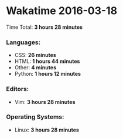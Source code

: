 # Wakatime 2016-03-18

Time Total: **3 hours 28 minutes**

### Languages:
- CSS: **26 minutes** 
- HTML: **1 hours 44 minutes** 
- Other: **4 minutes** 
- Python: **1 hours 12 minutes** 

### Editors:
- Vim: **3 hours 28 minutes** 

### Operating Systems:
- Linux: **3 hours 28 minutes** 

